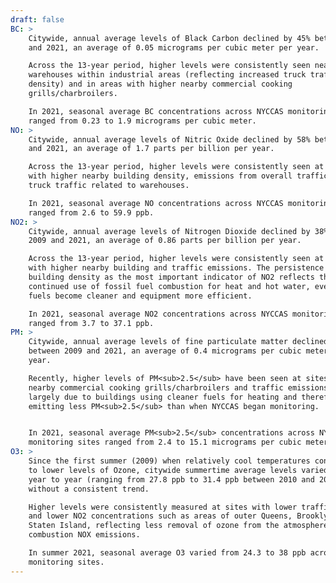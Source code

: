 ```yaml
---
draft: false
BC: >
    Citywide, annual average levels of Black Carbon declined by 45% between 2009
    and 2021, an average of 0.05 micrograms per cubic meter per year. 

    Across the 13-year period, higher levels were consistently seen near
    warehouses within industrial areas (reflecting increased truck traffic
    density) and in areas with higher nearby commercial cooking
    grills/charbroilers. 

    In 2021, seasonal average BC concentrations across NYCCAS monitoring sites
    ranged from 0.23 to 1.9 micrograms per cubic meter.
NO: >
    Citywide, annual average levels of Nitric Oxide declined by 58% between 2009
    and 2021, an average of 1.7 parts per billion per year.

    Across the 13-year period, higher levels were consistently seen at sites
    with higher nearby building density, emissions from overall traffic and from
    truck traffic related to warehouses.

    In 2021, seasonal average NO concentrations across NYCCAS monitoring sites
    ranged from 2.6 to 59.9 ppb.
NO2: >
    Citywide, annual average levels of Nitrogen Dioxide declined by 38% between
    2009 and 2021, an average of 0.86 parts per billion per year.

    Across the 13-year period, higher levels were consistently seen at sites
    with higher nearby building and traffic emissions. The persistence of
    building density as the most important indicator of NO2 reflects the
    continued use of fossil fuel combustion for heat and hot water, even as
    fuels become cleaner and equipment more efficient.

    In 2021, seasonal average NO2 concentrations across NYCCAS monitoring sites
    ranged from 3.7 to 37.1 ppb.    
PM: >
    Citywide, annual average levels of fine particulate matter declined by 40%
    between 2009 and 2021, an average of 0.4 micrograms per cubic meter per
    year.

    Recently, higher levels of PM<sub>2.5</sub> have been seen at sites with
    nearby commercial cooking grills/charbroilers and traffic emissions. This is
    largely due to buildings using cleaner fuels for heating and therefore
    emitting less PM<sub>2.5</sub> than when NYCCAS began monitoring.


    In 2021, seasonal average PM<sub>2.5</sub> concentrations across NYCCAS
    monitoring sites ranged from 2.4 to 15.1 micrograms per cubic meter.
O3: >
    Since the first summer (2009) when relatively cool temperatures contributed
    to lower levels of Ozone, citywide summertime average levels varied slightly
    year to year (ranging from 27.8 ppb to 31.4 ppb between 2010 and 2021),
    without a consistent trend.

    Higher levels were consistently measured at sites with lower traffic density
    and lower NO2 concentrations such as areas of outer Queens, Brooklyn, and
    Staten Island, reflecting less removal of ozone from the atmosphere by fresh
    combustion NOX emissions.

    In summer 2021, seasonal average O3 varied from 24.3 to 38 ppb across the
    monitoring sites.
---
```

